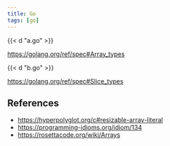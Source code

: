 ```yaml
---
title: Go
tags: [go]
---
```


{{< d "a.go" >}}

<https://golang.org/ref/spec#Array_types>

{{< d "b.go" >}}

<https://golang.org/ref/spec#Slice_types>

## References

- <https://hyperpolyglot.org/c#resizable-array-literal>
- <https://programming-idioms.org/idiom/134>
- <https://rosettacode.org/wiki/Arrays>
